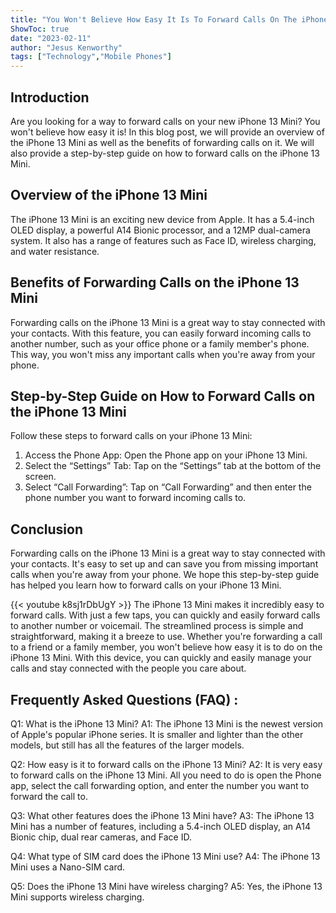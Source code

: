 ```yaml
---
title: "You Won't Believe How Easy It Is To Forward Calls On The iPhone 13 Mini!"
ShowToc: true 
date: "2023-02-11"
author: "Jesus Kenworthy" 
tags: ["Technology","Mobile Phones"]
---
```

## Introduction 
Are you looking for a way to forward calls on your new iPhone 13 Mini? You won't believe how easy it is! In this blog post, we will provide an overview of the iPhone 13 Mini as well as the benefits of forwarding calls on it. We will also provide a step-by-step guide on how to forward calls on the iPhone 13 Mini. 

## Overview of the iPhone 13 Mini 
The iPhone 13 Mini is an exciting new device from Apple. It has a 5.4-inch OLED display, a powerful A14 Bionic processor, and a 12MP dual-camera system. It also has a range of features such as Face ID, wireless charging, and water resistance. 

## Benefits of Forwarding Calls on the iPhone 13 Mini 
Forwarding calls on the iPhone 13 Mini is a great way to stay connected with your contacts. With this feature, you can easily forward incoming calls to another number, such as your office phone or a family member's phone. This way, you won't miss any important calls when you're away from your phone. 

## Step-by-Step Guide on How to Forward Calls on the iPhone 13 Mini 
Follow these steps to forward calls on your iPhone 13 Mini: 

1. Access the Phone App: Open the Phone app on your iPhone 13 Mini. 
2. Select the “Settings” Tab: Tap on the “Settings” tab at the bottom of the screen. 
3. Select “Call Forwarding”: Tap on “Call Forwarding” and then enter the phone number you want to forward incoming calls to. 

## Conclusion 
Forwarding calls on the iPhone 13 Mini is a great way to stay connected with your contacts. It's easy to set up and can save you from missing important calls when you're away from your phone. We hope this step-by-step guide has helped you learn how to forward calls on your iPhone 13 Mini.

{{< youtube k8sj1rDbUgY >}} 
The iPhone 13 Mini makes it incredibly easy to forward calls. With just a few taps, you can quickly and easily forward calls to another number or voicemail. The streamlined process is simple and straightforward, making it a breeze to use. Whether you're forwarding a call to a friend or a family member, you won't believe how easy it is to do on the iPhone 13 Mini. With this device, you can quickly and easily manage your calls and stay connected with the people you care about.

## Frequently Asked Questions (FAQ) :
Q1: What is the iPhone 13 Mini?
A1: The iPhone 13 Mini is the newest version of Apple's popular iPhone series. It is smaller and lighter than the other models, but still has all the features of the larger models.

Q2: How easy is it to forward calls on the iPhone 13 Mini?
A2: It is very easy to forward calls on the iPhone 13 Mini. All you need to do is open the Phone app, select the call forwarding option, and enter the number you want to forward the call to.

Q3: What other features does the iPhone 13 Mini have?
A3: The iPhone 13 Mini has a number of features, including a 5.4-inch OLED display, an A14 Bionic chip, dual rear cameras, and Face ID.

Q4: What type of SIM card does the iPhone 13 Mini use?
A4: The iPhone 13 Mini uses a Nano-SIM card.

Q5: Does the iPhone 13 Mini have wireless charging?
A5: Yes, the iPhone 13 Mini supports wireless charging.



